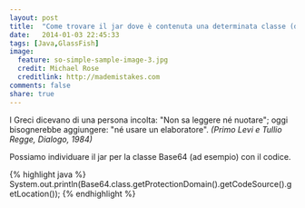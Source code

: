 ```yaml
---
layout: post
title:  "Come trovare il jar dove è contenuta una determinata classe (deployed in GlassFish)."
date:   2014-01-03 22:45:33
tags: [Java,GlassFish]
image:
  feature: so-simple-sample-image-3.jpg
  credit: Michael Rose
  creditlink: http://mademistakes.com
comments: false
share: true
---
```


I Greci dicevano di una persona incolta: "Non sa leggere né nuotare"; oggi bisognerebbe aggiungere: "né usare un elaboratore".
*(Primo Levi e Tullio Regge, Dialogo, 1984)*

Possiamo individuare il jar per la classe Base64 (ad esempio) con il codice.

{% highlight java %}
System.out.println(Base64.class.getProtectionDomain().getCodeSource().getLocation());
{% endhighlight %}

